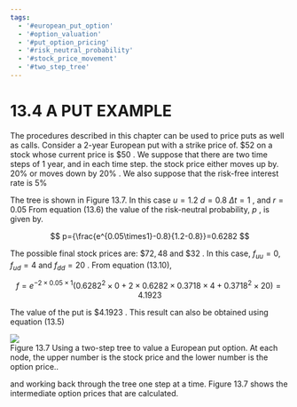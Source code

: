 ```yaml
---
tags:
  - '#european_put_option'
  - '#option_valuation'
  - '#put_option_pricing'
  - '#risk_neutral_probability'
  - '#stock_price_movement'
  - '#two_step_tree'
---
```

# 13.4  A PUT EXAMPLE  

The procedures described in this chapter can be used to price puts as well as calls. Consider a 2-year European put with a strike price of. $\$52$ on a stock whose current price is $\$50$ . We suppose that there are two time steps of 1 year, and in each time step. the stock price either moves up by. $20\%$ or moves down by $20\%$ . We also suppose that the risk-free interest rate is $5\%$  

The tree is shown in Figure 13.7. In this case $u=1.2$ $d=0.8$ $\Delta t=1$ , and $r=0.05$ From equation (13.6) the value of the risk-neutral probability, $p$ , is given by.  

$$
p={\frac{e^{0.05\times1}-0.8}{1.2-0.8}}=0.6282
$$  

The possible final stock prices are: $\$72,48$ and $\$32$ . In this case, $f_{u u}=0,f_{u d}=4$ and $f_{d d}=20$ . From equation (13.10),  

$$
f=e^{-2\times0.05\times1}(0.6282^{2}\times0+2\times0.6282\times0.3718\times4+0.3718^{2}\times20)=4.1923
$$  

The value of the put is $\$4.1923$ . This result can also be obtained using equation (13.5)  

![](images/eb898378e338b287929079d4aeb12d0e6deeb10a788112230ee53f612b97064a.jpg)  
Figure 13.7 Using a two-step tree to value a European put option. At each node, the upper number is the stock price and the lower number is the option price..  

and working back through the tree one step at a time. Figure 13.7 shows the intermediate option prices that are calculated.  
